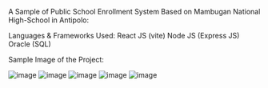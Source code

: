 A Sample of Public School Enrollment System Based on Mambugan National High-School in Antipolo:

Languages & Frameworks Used:
React JS (vite)
Node JS (Express JS)
Oracle (SQL)

Sample Image of the Project:

![image](https://github.com/user-attachments/assets/ba253fd0-a6e9-4fee-b081-474066b32b80)
![image](https://github.com/user-attachments/assets/a1013e88-bb97-43fb-a0cc-ff8f3e664c20)
![image](https://github.com/user-attachments/assets/c66a1821-7c62-46db-a47d-c8099caf7ae7)
![image](https://github.com/user-attachments/assets/ee6bb350-a56c-4112-b30c-746f182c28c0)
![image](https://github.com/user-attachments/assets/9a949abf-70f7-4b4f-ab7e-57a3a0527b2c)
